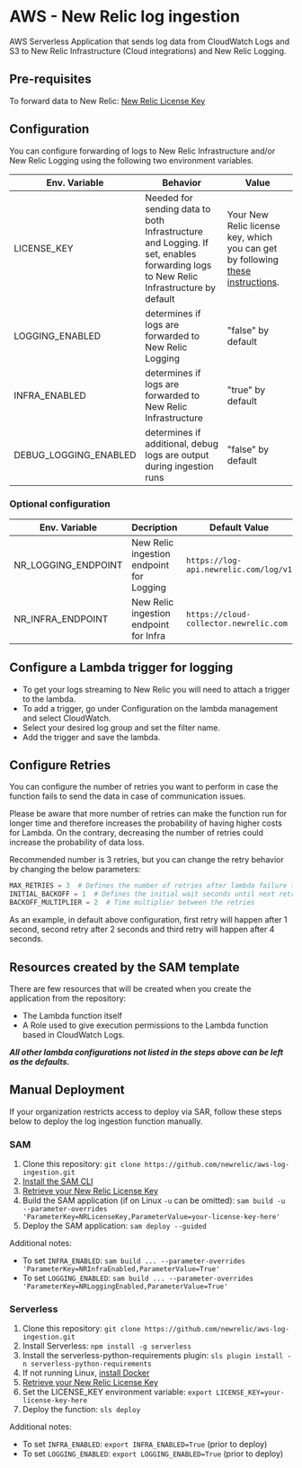 # AWS - New Relic log ingestion

AWS Serverless Application that sends log data from CloudWatch Logs and S3 to New Relic Infrastructure (Cloud integrations) and New Relic Logging.

## Pre-requisites

To forward data to New Relic: [New Relic License Key](https://docs.newrelic.com/docs/accounts/install-new-relic/account-setup/license-key)

## Configuration

You can configure forwarding of logs to New Relic Infrastructure and/or New Relic Logging using the following two environment variables.

| Env. Variable | Behavior | Value |
|---------------|----------|----------------------------|
| LICENSE_KEY | Needed for sending data to both Infrastructure and Logging. If set, enables forwarding logs to New Relic Infrastructure by default | Your New Relic license key, which you can get by following [these instructions](https://docs.newrelic.com/docs/accounts/install-new-relic/account-setup/license-key).|
| LOGGING_ENABLED | determines if logs are forwarded to New Relic Logging | "false" by default
| INFRA_ENABLED | determines if logs are forwarded to New Relic Infrastructure | "true" by default
| DEBUG_LOGGING_ENABLED | determines if additional, debug logs are output during ingestion runs | "false" by default


### Optional configuration

| Env. Variable | Decription | Default Value |
|---------------|------------|---------------------------|
| NR_LOGGING_ENDPOINT |  New Relic ingestion endpoint for Logging | `https://log-api.newrelic.com/log/v1` |
| NR_INFRA_ENDPOINT |  New Relic ingestion endpoint for Infra | `https://cloud-collector.newrelic.com` |


## Configure a Lambda trigger for logging
- To get your logs streaming to New Relic you will need to attach a trigger to the lambda.
- To add a trigger, go under Configuration on the lambda management and select CloudWatch.
- Select your desired log group and set the filter name.
- Add the trigger and save the lambda.

## Configure Retries

You can configure the number of retries you want to perform in case the function fails to send the data in case of communication issues.

Please be aware that more number of retries can make the function run for longer time and therefore increases the probability of having higher costs for Lambda. On the contrary, decreasing the number of retries could increase the probability of data loss.

Recommended number is 3 retries, but you can change the retry behavior by changing the below parameters:

```python
MAX_RETRIES = 3  # Defines the number of retries after lambda failure to deliver data
INITIAL_BACKOFF = 1  # Defines the initial wait seconds until next retry is executed
BACKOFF_MULTIPLIER = 2  # Time multiplier between the retries
```

As an example, in default above configuration, first retry will happen after 1 second, second retry after 2 seconds and third retry will happen after 4 seconds.

## Resources created by the SAM template

There are few resources that will be created when you create the application from the repository:

- The Lambda function itself
- A Role used to give execution permissions to the Lambda function based in CloudWatch Logs.

**_All other lambda configurations not listed in the steps above can be left as the defaults._**

## Manual Deployment

If your organization restricts access to deploy via SAR, follow these steps below
to deploy the log ingestion function manually.

### SAM

1. Clone this repository: `git clone https://github.com/newrelic/aws-log-ingestion.git`
2. [Install the SAM CLI](https://docs.aws.amazon.com/serverless-application-model/latest/developerguide/serverless-sam-cli-install.html)
3. [Retrieve your New Relic License Key](https://docs.newrelic.com/docs/accounts/install-new-relic/account-setup/license-key)
4. Build the SAM application (if on Linux `-u` can be omitted): `sam build -u --parameter-overrides 'ParameterKey=NRLicenseKey,ParameterValue=your-license-key-here'`
5. Deploy the SAM application: `sam deploy --guided`

Additional notes:

* To set `INFRA_ENABLED`: `sam build ... --parameter-overrides 'ParameterKey=NRInfraEnabled,ParameterValue=True'`
* To set `LOGGING_ENABLED`: `sam build ... --parameter-overrides 'ParameterKey=NRLoggingEnabled,ParameterValue=True'`

### Serverless

1. Clone this repository: `git clone https://github.com/newrelic/aws-log-ingestion.git`
2. Install Serverless: `npm install -g serverless`
3. Install the serverless-python-requirements plugin: `sls plugin install -n serverless-python-requirements`
4. If not running Linux, [install Docker](https://docs.docker.com/install/)
5. [Retrieve your New Relic License Key](https://docs.newrelic.com/docs/accounts/install-new-relic/account-setup/license-key)
6. Set the LICENSE_KEY environment variable: `export LICENSE_KEY=your-license-key-here`
7. Deploy the function: `sls deploy`

Additional notes:

* To set `INFRA_ENABLED`: `export INFRA_ENABLED=True` (prior to deploy)
* To set `LOGGING_ENABLED`: `export LOGGING_ENABLED=True` (prior to deploy)
